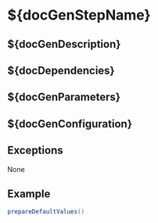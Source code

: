 # ${docGenStepName}

## ${docGenDescription}

## ${docDependencies}

## ${docGenParameters}

## ${docGenConfiguration}

## Exceptions

None

## Example

```groovy
prepareDefaultValues()
```
